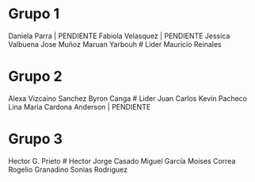 # Grupo 1
Daniela Parra | PENDIENTE
Fabiola Velasquez | PENDIENTE
Jessica Valbuena
Jose Muñoz
Maruan Yarbouh # Lider
Mauricio Reinales

# Grupo 2

Alexa Vizcaino Sanchez
Byron Canga # Lider
Juan Carlos
Kevin Pacheco
Lina Maria Cardona
Anderson | PENDIENTE

# Grupo 3

Hector G. Prieto # Hector
Jorge Casado
Miguel García
Moises Correa
Rogelio Granadino
Sonias Rodriguez


